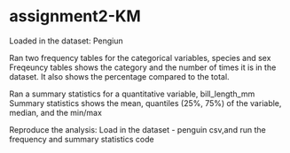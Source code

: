# assignment2-KM

Loaded in the dataset: Pengiun

Ran two frequency tables for the categorical variables, species and sex
Freqeuncy tables shows the category and the number of times it is in the dataset. It also shows the percentage compared to the total.

Ran a summary statistics for a quantitative variable, bill_length_mm
Summary statistics shows the mean, quantiles (25%, 75%) of the variable, median, and the min/max

Reproduce the analysis: Load in the dataset - penguin csv,and run the frequency and summary statistics code